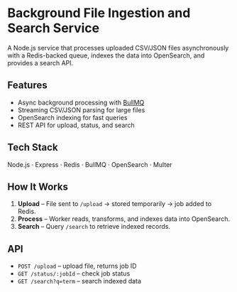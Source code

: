 # Background File Ingestion and Search Service

A Node.js service that processes uploaded CSV/JSON files asynchronously with a Redis-backed queue, indexes the data into OpenSearch, and provides a search API.

## Features
- Async background processing with [BullMQ](https://docs.bullmq.io/)
- Streaming CSV/JSON parsing for large files
- OpenSearch indexing for fast queries
- REST API for upload, status, and search

## Tech Stack
Node.js · Express · Redis · BullMQ · OpenSearch · Multer

## How It Works
1. **Upload** – File sent to `/upload` → stored temporarily → job added to Redis.
2. **Process** – Worker reads, transforms, and indexes data into OpenSearch.
3. **Search** – Query `/search` to retrieve indexed records.

## API
- `POST /upload` – upload file, returns job ID
- `GET /status/:jobId` – check job status
- `GET /search?q=term` – search indexed data

